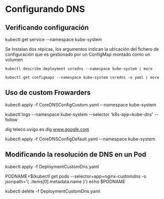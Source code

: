 # Configurando DNS
## Verificando configuración
kubectl get service --namespace kube-system


Se instalan dos répicas, los argumentos indican la ubicación del fichero de configuración que es gestionado por un ConfigMap montado como un volumen
```
kubectl describe deployment coredns --namespace kube-system | more
```

```
kubectl get configmaps --namespace kube-system coredns -o yaml | more
```



## Uso de custom Frowarders

kubectl apply -f CoreDNSConfigCustom.yaml --namespace kube-system

kubectl logs --namespace kube-system --selector 'k8s-app=kube-dns' --follow


dig teleco.uvigo.es
dig www.google.com

kubectl apply -f CoreDNSConfigDefault.yaml --namespace kube-system

## Modificando la resolución de DNS en un Pod

kubectl apply -f DeploymentCustomDns.yaml

PODNAME=$(kubectl get pods --selector=app=nginx-customdns -o jsonpath='{ .items[0].metadata.name }')
echo $PODNAME

kubectl delete -f DeploymentCustomDns.yaml

